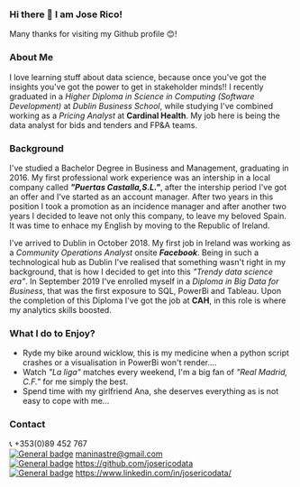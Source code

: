 ### Hi there 👋 I am Jose Rico!
Many thanks for visiting my Github profile 😊!

### About Me
I love learning stuff about data science, because once you've got the insights you've got the power to get in stakeholder minds!! I recently graduated in a *Higher Diploma in Science in Computing (Software Development)* at *Dublin Business School*, while studying I've combined working as a *Pricing Analyst* at **Cardinal Health**. My job here is being the data analyst for bids and tenders and FP&A teams.

### Background

I've studied a Bachelor Degree in Business and Management, graduating in 2016. My first professional work experience was an intership in a local company called ***"Puertas Castalla,S.L."***, after the intership period I've got an offer and I've started as an account manager. After two years in this position I took a promotion as an incidence manager and after another two years I decided to leave not only this company, to leave my beloved Spain. It was time to enhace my English by moving to the Republic of Ireland.

I've arrived to Dublin in October 2018. My first job in Ireland was working as a *Community Operations Analyst* onsite ***Facebook***.
Being in such a technological hub as Dublin I've realised that something wasn't right in my background, that is how I decided to get into this *"Trendy data science era"*. In September 2019 I've enrolled myself in a *Diploma in Big Data for Business*, that was the first exposure to SQL, PowerBi and Tableau. Upon the completion of this Diploma I've got the job at **CAH**, in this role is where my analytics skills boosted.

### What I do to Enjoy?
- Ryde my bike around wicklow, this is my medicine when a python script crashes or a visualisation in PowerBi won't render....
- Watch *"La liga"* matches every weekend, I'm a big fan of *"Real Madrid, C.F."* for me simply the best.
- Spend time with my girlfriend Ana, she deserves everything as is not easy to cope with me...

### Contact
📞 +353(0)89 452 767  
[![General badge](
https://img.shields.io/badge/Gmail-D14836?style=for-the-badge&logo=gmail&logoColor=white)](https://shields.io/) maninastre@gmail.com   
[![General badge](https://img.shields.io/badge/website-000000?style=for-the-badge&logo=About.me&logoColor=white)](https://shields.io/) https://github.com/josericodata  
[![General badge](https://img.shields.io/badge/LinkedIn-0077B5?style=for-the-badge&logo=linkedin&logoColor=white)](https://shields.io/) https://www.linkedin.com/in/josericodata/


<!--
**josericodata/josericodata** is a ✨ _special_ ✨ repository because its `README.md` (this file) appears on your GitHub profile.

Here are some ideas to get you started:

- 🔭 I’m currently working on ...
- 🌱 I’m currently learning ...
- 👯 I’m looking to collaborate on ...
- 🤔 I’m looking for help with ...
- 💬 Ask me about ...
- 📫 How to reach me: ...
- 😄 Pronouns: ...
- ⚡ Fun fact: ...
-->
